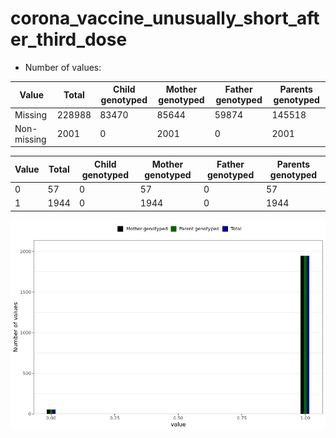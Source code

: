 # corona_vaccine_unusually_short_after_third_dose
- Number of values:

| Value | Total | Child genotyped | Mother genotyped | Father genotyped | Parents genotyped |
| ----- | ----- | --------------- | ---------------- | ---------------- |---------------- |
| Missing | 228988 | 83470 | 85644 | 59874 | 145518 |
| Non-missing | 2001 | 0 | 2001 | 0 | 2001 |

| Value | Total | Child genotyped | Mother genotyped | Father genotyped | Parents genotyped |
| ----- | ----- | --------------- | ---------------- | ---------------- |---------------- |
| 0 | 57 | 0 | 57 | 0 | 57 |
| 1 | 1944 | 0 | 1944 | 0 | 1944 |



![](corona_vaccine_unusually_short_after_third_dose_n.png)



